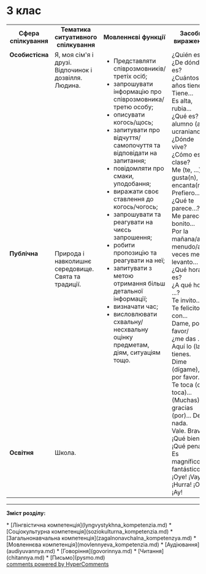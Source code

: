 <div id="hypercomments_widget" class="js-hypercomments-widget invisible"></div>

# 3 клас

<table>
  <tr>
    <td width="10%" align="center"><b>Сфера спілкування</b></td>
    <td width="10%" align="center"><b>Тематика ситуативного спілкування</b></td>
    <td width="40%" align="center"><b>Мовленнєві функції</b></td>
    <td width="60%" align="center"><b>Засоби вираження</b></td>
  </tr>
  <tr>
    <td width="10%" style="vertical-align:top !important;">
<b>Особистісна</b></td>
    <td width="10%" style="vertical-align:top !important;">
Я, моя сім'я і друзі.<br>
Відпочинок і дозвілля.<br>
Людина.<br></td>
    <td width="40%" style="vertical-align:top !important;" rowspan="3">
<ul type="disc">
<li>Представляти співрозмовників/третіх осіб;</li>
<li>запрошувати інформацію про співрозмовника/третю особу;</li>
<li>описувати когось/щось; </li>
<li>запитувати про відчуття/самопочуття  та відповідати на запитання;</li>
<li>повідомляти про смаки, уподобання; </li>
<li>виражати своє ставлення до когось/чогось;</li>
<li>запрошувати та реагувати на чиєсь запрошення;</li>
<li>робити пропозицію та реагувати на неї; </li>
<li>запитувати з метою отримання більш детальної інформації;</li>
<li>визначати час;</li>
<li>висловлювати схвальну/несхвальну оцінку предметам, діям, ситуаціям тощо.</li>
</ul>
</td>
    <td width="60%" style="vertical-align:top !important;" rowspan="3">
¿Quién es?<br>
¿De dónde es?<br>
¿Cuántos años tiene? Tiene…<br>
Es alta, rubia... <br>
¿Qué es? Es alumno (a), ucraniano(a).<br>
¿Dónde vive?<br>
¿Cómo es la clase?<br>
Me (te, ...) gusta(n), encanta(n).<br>
Prefiero...<br>
¿Qué te parece…?<br>
Me parece bonito...<br>
Por la mañana/a menudo/a veces me levanto…<br>
¿Qué hora es?<br>
¿A qué hora ...?<br>
Te invito…<br>
Te felicito con...<br>
Dame, por favor/<br>¿me das …?<br>
Aquí lo (la) tienes.<br>
Dime (dígame), por favor…<br>
Te toca (os toca)...<br>
(Muchas) gracias (por)... De nada.<br>
Vale. Bravo. ¡Qué bien! ¡Qué pena!<br>
Es magnífico, fantástico...  <br>
¡Oye! ¡Vaya! ¡Hurra! ¡Ojo! ¡Ay!<br>
</td>
  </tr>
<tr>
    <td width="10%" style="vertical-align:top !important;">
<b>Публічна</b></td>
    <td width="10%" style="vertical-align:top !important;">
Природа і навколишнє середовище.<br>
Свята та традиції.</td>
</tr>
<tr>
    <td width="10%" style="vertical-align:top !important;">
<b>Освітня</b></td>
    <td width="10%" style="vertical-align:top !important;">
Школа.</td>
</tr>
</table>

<hr>
<p><b>Зміст розділу:</b></p>
   * [Лінгвістична компетенція](lyngvystykhna_kompetenzia.md)
   * [Соціокультурна компетенція](soziokulturna_kompetenzia.md)
   * [Загальнонавчальна компетенція](zagalnonavchalna_kompetenzya.md)
   * [Мовленнєва компетенція](movlennyeva_kompetenzia.md)
       * [Аудіювання](audiyuvannya.md)
       * [Говоріння](govorinnya.md)
       * [Читання](chitannya.md)
       * [Письмо](pysmo.md)

<div class="js-hypercomments-container">
    <a href="http://hypercomments.com" class="hc-link" title="comments widget">comments powered by HyperComments</a>
</div>